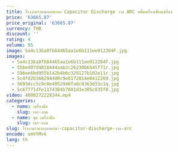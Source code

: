```yaml
---
title: โรงงานราคาแบบพกพา Capacitor Discharge วาด ARC สตั๊ดเครื่องเชื่อมเครื่อง
price: '63665.87'
price_original: '63665.87'
currency: THB
discount: ''
rating: 4
volume: 95
image: Sa4c136a8fb84465aa1e6b111ee012204F.jpg
images:
  - Sa4c136a8fb84465aa1e6b111ee012204F.jpg
  - S5bed07d4818444aab2c26230b6545f71r.jpg
  - S96ee6bd955b142b4b6c329127b102e11r.jpg
  - Sc4fd2b368294400c9e6172814e0412269.jpg
  - S693dcc5c9c0e4052946fa6c8363d31c1q.jpg
  - Sc67771dfe1174304b7601d3e305c035f0.jpg
video: 4000272228344.mp4
categories:
  - name: เครื่องมือ
    slug: เคร-องม
  - name: ชุด เครื่องมือ
    slug: เคร-องม
slug: โรงงานราคาแบบพกพา-capacitor-discharge-วาด-arc
encode: omVYMvk
lang: th
---
```

  